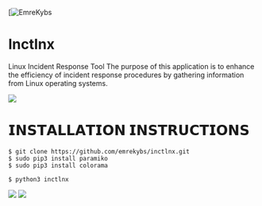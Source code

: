[![EmreKybs](https://img.shields.io/badge/MadeBy-EmreKybs-yellow)
# Inctlnx
Linux Incident Response Tool
The purpose of this application is to enhance the efficiency of incident response procedures by gathering information from Linux operating systems.

<img src="https://github.com/emrekybs/inctlnx/blob/main/Cyber-Security-1.gif">

# 𝗜𝗡𝗦𝗧𝗔𝗟𝗟𝗔𝗧𝗜𝗢𝗡 𝗜𝗡𝗦𝗧𝗥𝗨𝗖𝗧𝗜𝗢𝗡𝗦

    $ git clone https://github.com/emrekybs/inctlnx.git
    $ sudo pip3 install paramiko
    $ sudo pip3 install colorama
    
    $ python3 inctlnx
<img src="https://github.com/emrekybs/inctlnx/blob/main/inc.png">
<img src="https://github.com/emrekybs/inctlnx/blob/main/report.png">
